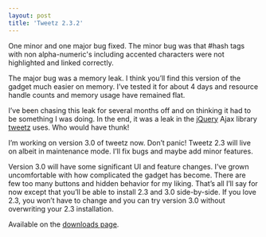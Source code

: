```yaml
---
layout: post
title: 'Tweetz 2.3.2'
---
```

One minor and one major bug fixed. The minor bug was that #hash tags with non alpha-numeric's including accented characters were not highlighted and linked correctly.

The major bug was a memory leak. I think you’ll find this version of the gadget much easier on memory. I’ve tested it for about 4 days and resource handle counts and memory usage have remained flat. 

I’ve been chasing this leak for several months off and on thinking it had to be something I was doing. In the end, it was a leak in the [jQuery](http://jquery.com/) Ajax library [tweetz](/tweetz) uses. Who would have thunk!

I’m working on version 3.0 of tweetz now. Don’t panic! Tweetz 2.3 will live on albeit in maintenance mode. I’ll fix bugs and maybe add minor features.

Version 3.0 will have some significant UI and feature changes. I’ve grown uncomfortable with how complicated the gadget has become. There are few too many buttons and hidden behavior for my liking. That’s all I’ll say for now except that you’ll be able to install 2.3 and 3.0 side-by-side. If you love 2.3, you won’t have to change and you can try version 3.0 without overwriting your 2.3 installation.

Available on the [downloads page](/downloads).

